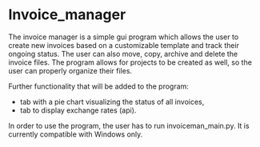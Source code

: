 # Invoice_manager
The invoice manager is a simple gui program which allows the user to create new invoices based on a customizable template
and track their ongoing status. The user can also move, copy, archive and delete the invoice files. The program allows for 
projects to be created as well, so the user can properly organize their files. 

Further functionality that will be added to the program: 

  - tab with a pie chart visualizing the status of all invoices, 
  - tab to display exchange rates (api).

In order to use the program, the user has to run invoiceman_main.py. It is currently compatible with Windows only. 
